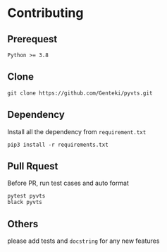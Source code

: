 # Contributing

## Prerequest

``Python >= 3.8``

## Clone

```shell
git clone https://github.com/Genteki/pyvts.git
```

## Dependency

Install all the dependency from `requirement.txt`

```shell
pip3 install -r requirements.txt
```

## Pull Rquest

Before PR, run test cases and auto format

```shell
pytest pyvts
black pyvts
```

## Others

please add tests and `docstring` for any new features
